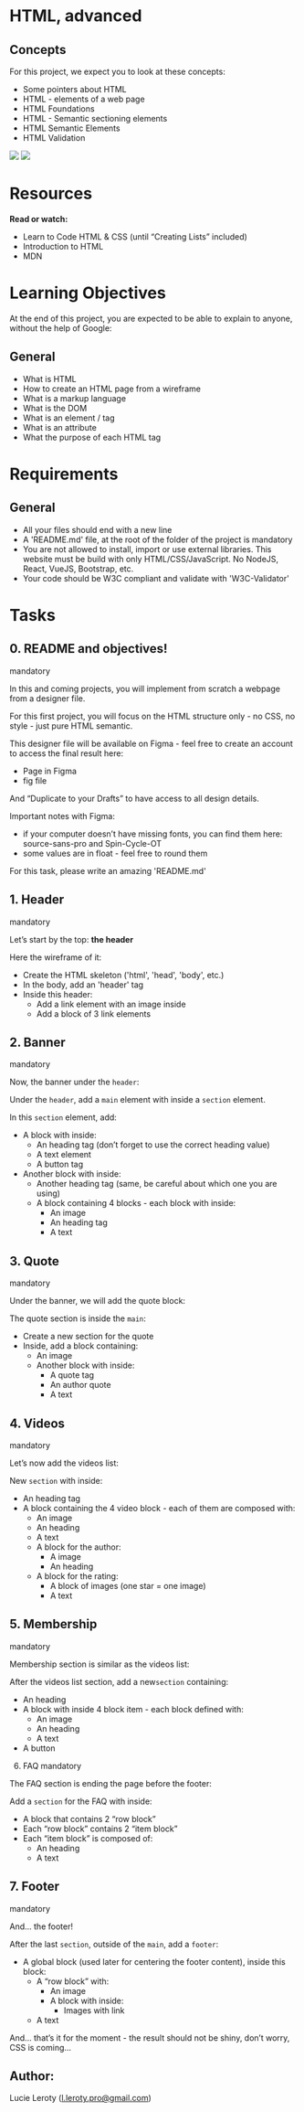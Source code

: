# HTML, advanced

## Concepts

For this project, we expect you to look at these concepts:

- Some pointers about HTML
- HTML - elements of a web page
- HTML Foundations
- HTML - Semantic sectioning elements
- HTML Semantic Elements
- HTML Validation

![](images/../html_advanced/images/screensite.jpg)
![](images/../html_avatar/images/../../html_advanced/images/plan.jpg)


# Resources

**Read or watch:**

- Learn to Code HTML & CSS (until “Creating Lists” included)
- Introduction to HTML
- MDN

# Learning Objectives

At the end of this project, you are expected to be able to explain to anyone, without the help of Google:

## General

- What is HTML
- How to create an HTML page from a wireframe
- What is a markup language
- What is the DOM
- What is an element / tag
- What is an attribute
- What the purpose of each HTML tag

# Requirements

## General

- All your files should end with a new line
- A 'README.md' file, at the root of the folder of the project is mandatory
- You are not allowed to install, import or use external libraries. This website must be build with only HTML/CSS/JavaScript. No NodeJS, React, VueJS, Bootstrap, etc.
- Your code should be W3C compliant and validate with 'W3C-Validator'

# Tasks

## 0. README and objectives!
mandatory

In this and coming projects, you will implement from scratch a webpage from a designer file.

For this first project, you will focus on the HTML structure only - no CSS, no style - just pure HTML semantic.

This designer file will be available on Figma - feel free to create an account to access the final result here:

- Page in Figma
- fig file

And “Duplicate to your Drafts” to have access to all design details.

Important notes with Figma:

- if your computer doesn’t have missing fonts, you can find them here: source-sans-pro and Spin-Cycle-OT
- some values are in float - feel free to round them

For this task, please write an amazing 'README.md'


## 1. Header
mandatory

Let’s start by the top: **the header**

Here the wireframe of it:

- Create the HTML skeleton ('html', 'head', 'body', etc.)
- In the body, add an 'header' tag
- Inside this header:
  + Add a link element with an image inside
  + Add a block of 3 link elements

## 2. Banner
mandatory

Now, the banner under the `header`:

Under the `header`, add a `main` element with inside a `section` element.

In this `section` element, add:

- A block with inside:
     + An heading tag (don’t forget to use the correct heading value)
     + A text element
     + A button tag
- Another block with inside:
     + Another heading tag (same, be careful about which one you are using)
     + A block containing 4 blocks - each block with inside:
          - An image
          - An heading tag
          - A text


## 3. Quote
mandatory

Under the banner, we will add the quote block:

The quote section is inside the `main`:

- Create a new section for the quote
- Inside, add a block containing:
     + An image
     + Another block with inside:
          - A quote tag
          - An author quote
          - A text


## 4. Videos
mandatory

Let’s now add the videos list:

New `section` with inside:

- An heading tag
- A block containing the 4 video block - each of them are composed with:
     + An image
     + An heading
     + A text
     + A block for the author:
         - A image
         - An heading
     + A block for the rating:
         - A block of images (one star = one image)
         - A text


## 5. Membership
mandatory

Membership section is similar as the videos list:

After the videos list section, add a new`section` containing:

   - An heading
   - A block with inside 4 block item - each block defined with:
     + An image
     + An heading
     + A text
   - A button


6. FAQ
mandatory

The FAQ section is ending the page before the footer:

Add a `section` for the FAQ with inside:

- A block that contains 2 “row block”
- Each “row block” contains 2 “item block”
- Each “item block” is composed of:
   + An heading
   + A text


## 7. Footer
mandatory

And… the footer!

After the last `section`, outside of the `main`, add a `footer`:

- A global block (used later for centering the footer content), inside this block:
     + A “row block” with:
          - An image
          - A block with inside:
               - Images with link
     + A text

And… that’s it for the moment - the result should not be shiny, don’t worry, CSS is coming…

## Author:
Lucie Leroty (l.leroty.pro@gmail.com)
